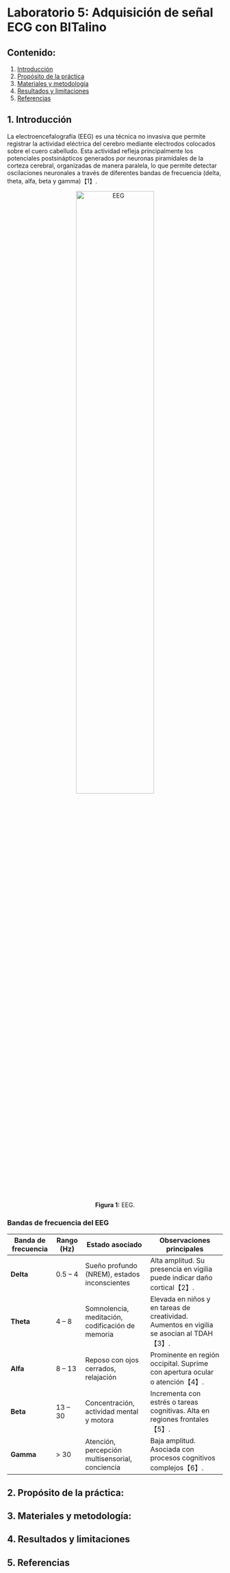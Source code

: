 # Laboratorio 5: Adquisición de señal ECG con BITalino

## Contenido:
1. [Introducción](#introducción)
2. [Propósito de la práctica](#propósito-de-la-práctica)  
3. [Materiales y metodología](#materiales-y-metodología)  
4. [Resultados y limitaciones](#resultados-y-limitaciones)  
5. [Referencias](#referencias)

## 1. Introducción <a name="introducción"></a>
La electroencefalografía (EEG) es una técnica no invasiva que permite registrar la actividad eléctrica del cerebro mediante electrodos colocados sobre el cuero cabelludo. Esta actividad refleja principalmente los potenciales postsinápticos generados por neuronas piramidales de la corteza cerebral, organizadas de manera paralela, lo que permite detectar oscilaciones neuronales a través de diferentes bandas de frecuencia (delta, theta, alfa, beta y gamma)【1】.
<div align="center">
  <img src="./Imágenes%20en%20el%20anexo/IMAGE1.PNG" alt="EEG" width="60%">
  <p><strong>Figura 1:</strong> EEG.</p>
</div>

### Bandas de frecuencia del EEG

| Banda de frecuencia | Rango (Hz) | Estado asociado                                        | Observaciones principales                                                                 |
|---------------------|------------|---------------------------------------------------------|---------------------------------------------------------------------------------------------|
| **Delta**           | 0.5 – 4    | Sueño profundo (NREM), estados inconscientes           | Alta amplitud. Su presencia en vigilia puede indicar daño cortical【2】.                    |
| **Theta**           | 4 – 8      | Somnolencia, meditación, codificación de memoria       | Elevada en niños y en tareas de creatividad. Aumentos en vigilia se asocian al TDAH【3】.   |
| **Alfa**            | 8 – 13     | Reposo con ojos cerrados, relajación                   | Prominente en región occipital. Suprime con apertura ocular o atención【4】.               |
| **Beta**            | 13 – 30    | Concentración, actividad mental y motora               | Incrementa con estrés o tareas cognitivas. Alta en regiones frontales【5】.                 |
| **Gamma**           | > 30       | Atención, percepción multisensorial, conciencia        | Baja amplitud. Asociada con procesos cognitivos complejos【6】.                             |







## 2. Propósito de la práctica: <a name="propósito-de-la-práctica"></a>



 ## 3. Materiales y metodología: <a name="materiales-y-metodología"></a> 

   
## 4. Resultados y limitaciones <a name="resultados-y-limitaciones"></a>


## 5. Referencias <a name="referencias"></a>
